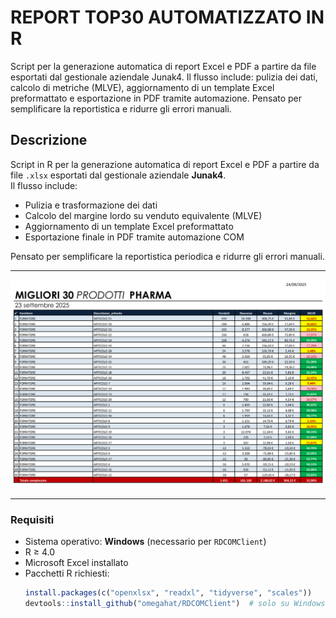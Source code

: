# REPORT TOP30 AUTOMATIZZATO IN R
Script per la generazione automatica di report Excel e PDF a partire da file  esportati dal gestionale aziendale Junak4. Il flusso include: pulizia dei dati, calcolo di metriche (MLVE), aggiornamento di un template Excel preformattato e esportazione in PDF tramite automazione. Pensato per semplificare la reportistica e ridurre gli errori manuali.

## Descrizione

Script in R per la generazione automatica di report Excel e PDF a partire da file `.xlsx` esportati dal gestionale aziendale **Junak4**.  
Il flusso include:

- Pulizia e trasformazione dei dati
- Calcolo del margine lordo su venduto equivalente (MLVE)
- Aggiornamento di un template Excel preformattato
- Esportazione finale in PDF tramite automazione COM

Pensato per semplificare la reportistica periodica e ridurre gli errori manuali.

---

![ANTEPRIMA_REPORT](https://github.com/carchedimarco88-jpg/REPORT-TOP30/raw/main/MIGLIORI%2030%20PRODOTTI%20.png)

---


### Requisiti

- Sistema operativo: **Windows** (necessario per `RDCOMClient`)
- R ≥ 4.0
- Microsoft Excel installato
- Pacchetti R richiesti:
  ```r
  install.packages(c("openxlsx", "readxl", "tidyverse", "scales"))
  devtools::install_github("omegahat/RDCOMClient")  # solo su Windows

  
